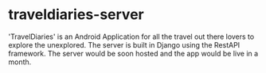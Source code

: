 # traveldiaries-server

'TravelDiaries' is an Android Application for all the travel out there lovers to explore the unexplored. The server is built in Django using the RestAPI framework.
The server would be soon hosted and the app would be live in a month.
